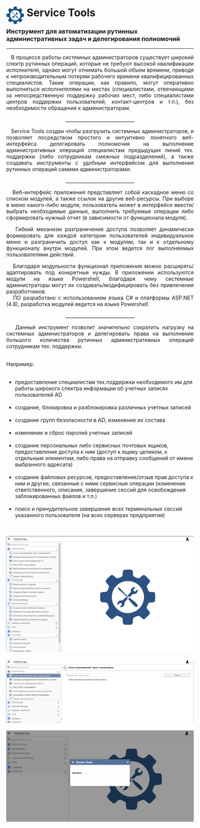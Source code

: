 <h1 align="left" vertical-align="center"><img src="./servicetools.svg" alt="Service Tools" align="left" vertical-align="center" width="48px" height="48px">&nbsp;Service Tools</h1>
<h3>Инструмент для автоматизации рутинных административных задач и делегирования полномочий</h3>
<hr>
<p  align="justify">
&nbsp;&nbsp;&nbsp;В процессе работы системных администраторов существует широкий спектр рутинных операций, которые не требуют высокой квалификации исполнителя, однако могут отнимать большой объем времени, приводя к непроизводительным потерям рабочего времени квалифицированных специалистов. Такие операции, как правило, могут оперативно выполняться исполнителями на местах (специалистами, отвечающими за непосредственную поддержку рабочих мест, либо специалистами центров поддержки пользователей, контакт-центров и т.п.), без необходимости обращения к администраторам.</p>
<p align="center">_____________________________</p>
<p  align="justify">
&nbsp;&nbsp;&nbsp;Service Tools создан чтобы разгрузить системных администраторов, и позволяет посредством простого и интуитивно понятного веб-интерфейса делегировать полномочия на выполнение административных операций специалистам предыдущих линий тех. поддержки (либо сотрудникам смежных подразделений),
а также создавать инструменты с удобным интерфейсом для выполнения рутинных операций самими администраторами.
</p>
<p align="center">_____________________________</p>
<p  align="justify">
&nbsp;&nbsp;&nbsp;Веб-интерфейс приложения представляет собой каскадное меню со списком модулей, а также ссылок на другие веб-ресурсы.
При выборе в меню какого-либо модуля, пользователь может в интерфейсе ввести/выбрать необходимые данные, выполнить требуемые операции либо сформировать нужный отчет (в зависимости от функционала модуля).
</p>
<p  align="justify">
&nbsp;&nbsp;&nbsp;Гибкий механизм разграничения доступа позволяет динамически формировать для каждой категории пользователей индивидуальное меню и разграничить доступ как к модулям, так и к отдельному функционалу внутри модулей.
При этом ведется лог выполняемых пользователями действий.
</p>
<p  align="justify">
&nbsp;&nbsp;&nbsp;Благодаря модульности функционал приложения можно расширять/адаптировать под конкретные нужды.
В приложении используются модули на языке Powershell, благодаря чему системные администраторы могут их создавать/модифицировать без привлечения разработчиков.<br>
&nbsp;&nbsp;&nbsp;ПО разработано с использованием языка C# и платформы ASP.NET (4.8), разработка модулей ведется на языке Powershell.
</p>
<p align="center">_____________________________</p>
<p  align="justify">
&nbsp;&nbsp;&nbsp;Данный инструмент позволит значительно сократить нагрузку на системных администраторов и делегировать права на выполнение большого количества рутинных административных операций сотрудникам тех. поддержки.<br></p>
</p>
<br>Например:
<ul>
&nbsp;&nbsp;&nbsp;<li>предоставление специалистам тех.поддержки необходимого им для работы широкого спектра информации об учетных записях пользователей AD</li>
&nbsp;&nbsp;&nbsp;<li>создание, блокировка и разблокировка различных учетных записей</li>
&nbsp;&nbsp;&nbsp;<li>создание групп безопасности в AD, изменение их состава</li>
&nbsp;&nbsp;&nbsp;<li>изменение и сброс паролей учетных записей</li>
&nbsp;&nbsp;&nbsp;<li>создание персональных либо сервисных почтовых ящиков, предоставление доступа к ним (доступ к ящику целиком, к отдельным элементам, либо права на отправку сообщений от имени выбранного адресата)</li>
&nbsp;&nbsp;&nbsp;<li>создание файловых ресурсов, предоставление/отзыв прав доступа к ним и другие, связанные с ними сервисные операции (изменение ответственного, описания, завершение сессий для освобождения заблокированных файлов и т.п.)</li>
&nbsp;&nbsp;&nbsp;<li>поиск и принудительное завершение всех терминальных сессий указанного пользователя (на всех серверах предприятия)</li>
</ul>

<br><br>
<img src="./sreenshot1.png" alt="Service Tools">
<br><br>
<img src="./sreenshot2.png" alt="Service Tools">
<br><br>
<img src="./sreenshot3.png" alt="Service Tools">
